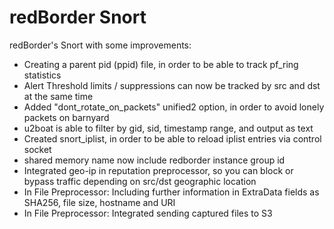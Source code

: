 redBorder Snort
===============

redBorder's Snort with some improvements:
* Creating a parent pid (ppid) file, in order to be able to track pf_ring statistics
* Alert Threshold limits / suppressions can now be tracked by src and dst at the same time
* Added "dont_rotate_on_packets" unified2 option, in order to avoid lonely packets on barnyard
* u2boat is able to filter by gid, sid, timestamp range, and output as text
* Created snort_iplist, in order to be able to reload iplist entries via control socket
* shared memory name now include redborder instance group id
* Integrated geo-ip in reputation preprocessor, so you can block or bypass traffic depending on src/dst geographic location
* In File Preprocessor: Including further information in ExtraData fields as SHA256, file size, hostname and URI
* In File Preprocessor: Integrated sending captured files to S3

